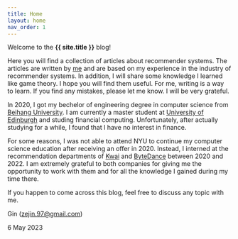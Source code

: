 ```yaml
---
title: Home
layout: home
nav_order: 1
---
```



Welcome to the **{{ site.title }}** blog!

Here you will find a collection of articles about recommender systems. The articles are written by [me](https://www.linkedin.com/in/ze-jin-7219531b2/) and are based on my experience in the industry of recommender systems. In addition, I will share some knowledge I learned like game theory. I hope you will find them useful. For me, writing is a way to learn. If you find any mistakes, please let me know. I will be very grateful. 

In 2020, I got my bechelor of engineering degree in computer science from [Beihang University](https://ev.buaa.edu.cn/). I am currently a master student at [University of Edinburgh](https://www.ed.ac.uk/) and studing financial computing. Unfortunately, after actually studying for a while, I found that I have no interest in finance.

For some reasons, I was not able to attend NYU to continue my computer science education after receiving an offer in 2020. Instead, I interned at the recommendation departments of [Kwai](https://www.kwai.com/) and [ByteDance](https://www.bytedance.com/en/) between 2020 and 2022. I am extremely grateful to both companies for giving me the opportunity to work with them and for all the knowledge I gained during my time there.

If you happen to come across this blog, feel free to discuss any topic with me. 


Gin (zejin.97@gmail.com)

6 May 2023
